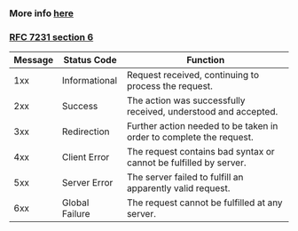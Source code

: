 ### More info [here](https://developer.mozilla.org/en-US/docs/Web/HTTP/Status)
### [RFC 7231 section 6](https://datatracker.ietf.org/doc/html/rfc7231#section-6)

|Message|	Status Code|	Function|
|-------|--------------|------------|
1xx	|Informational	|Request received, continuing to process the request.
2xx	|Success	|The action was successfully received, understood and accepted.
3xx	|Redirection|	Further action needed to be taken in order to complete the request.
4xx	|Client Error|	The request contains bad syntax or cannot be fulfilled by server.
5xx	|Server Error|	The server failed to fulfill an apparently valid request.
6xx	|Global Failure|	The request cannot be fulfilled at any server.